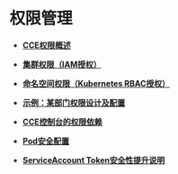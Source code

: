 # 权限管理<a name="cce_01_0164"></a>

-   **[CCE权限概述](CCE权限概述-178.md)**  

-   **[集群权限（IAM授权）](集群权限（IAM授权）-179.md)**  

-   **[命名空间权限（Kubernetes RBAC授权）](命名空间权限（Kubernetes-RBAC授权）-180.md)**  

-   **[示例：某部门权限设计及配置](示例-某部门权限设计及配置-181.md)**  

-   **[CCE控制台的权限依赖](CCE控制台的权限依赖-182.md)**  

-   **[Pod安全配置](Pod安全配置-183.md)**  

-   **[ServiceAccount Token安全性提升说明](ServiceAccount-Token安全性提升说明-186.md)**  


